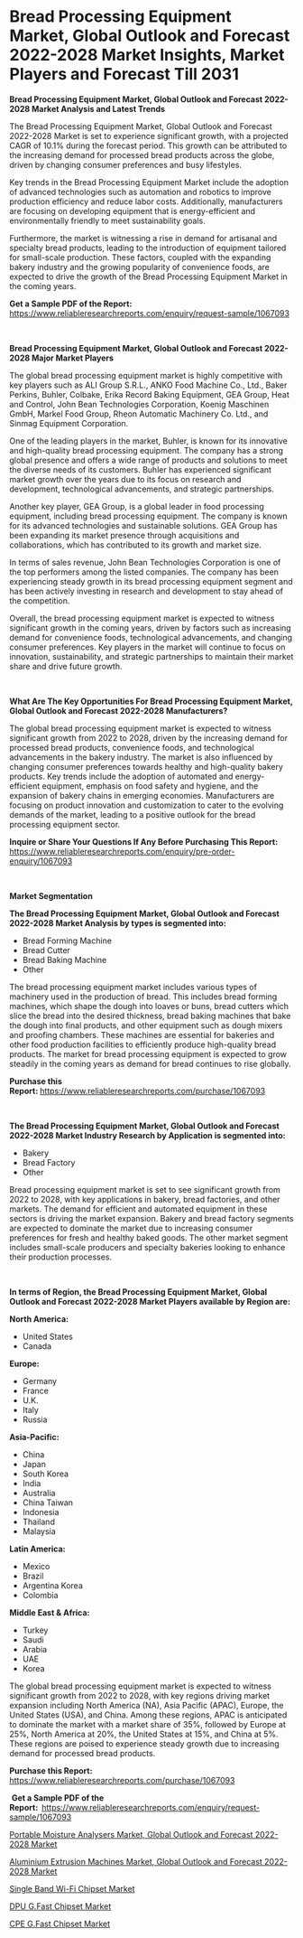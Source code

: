 <p><h1>Bread Processing Equipment Market, Global Outlook and Forecast 2022-2028 Market Insights, Market Players and Forecast Till 2031</h1></p><p><strong>Bread Processing Equipment Market, Global Outlook and Forecast 2022-2028 Market Analysis and Latest Trends</strong></p>
<p><p>The Bread Processing Equipment Market, Global Outlook and Forecast 2022-2028 Market is set to experience significant growth, with a projected CAGR of 10.1% during the forecast period. This growth can be attributed to the increasing demand for processed bread products across the globe, driven by changing consumer preferences and busy lifestyles.</p><p>Key trends in the Bread Processing Equipment Market include the adoption of advanced technologies such as automation and robotics to improve production efficiency and reduce labor costs. Additionally, manufacturers are focusing on developing equipment that is energy-efficient and environmentally friendly to meet sustainability goals.</p><p>Furthermore, the market is witnessing a rise in demand for artisanal and specialty bread products, leading to the introduction of equipment tailored for small-scale production. These factors, coupled with the expanding bakery industry and the growing popularity of convenience foods, are expected to drive the growth of the Bread Processing Equipment Market in the coming years.</p></p>
<p><strong>Get a Sample PDF of the Report:&nbsp;</strong> <a href="https://www.reliableresearchreports.com/enquiry/request-sample/1067093">https://www.reliableresearchreports.com/enquiry/request-sample/1067093</a></p>
<p>&nbsp;</p>
<p><strong>Bread Processing Equipment Market, Global Outlook and Forecast 2022-2028 Major Market Players</strong></p>
<p><p>The global bread processing equipment market is highly competitive with key players such as ALI Group S.R.L., ANKO Food Machine Co., Ltd., Baker Perkins, Buhler, Colbake, Erika Record Baking Equipment, GEA Group, Heat and Control, John Bean Technologies Corporation, Koenig Maschinen GmbH, Markel Food Group, Rheon Automatic Machinery Co. Ltd., and Sinmag Equipment Corporation.</p><p>One of the leading players in the market, Buhler, is known for its innovative and high-quality bread processing equipment. The company has a strong global presence and offers a wide range of products and solutions to meet the diverse needs of its customers. Buhler has experienced significant market growth over the years due to its focus on research and development, technological advancements, and strategic partnerships.</p><p>Another key player, GEA Group, is a global leader in food processing equipment, including bread processing equipment. The company is known for its advanced technologies and sustainable solutions. GEA Group has been expanding its market presence through acquisitions and collaborations, which has contributed to its growth and market size.</p><p>In terms of sales revenue, John Bean Technologies Corporation is one of the top performers among the listed companies. The company has been experiencing steady growth in its bread processing equipment segment and has been actively investing in research and development to stay ahead of the competition.</p><p>Overall, the bread processing equipment market is expected to witness significant growth in the coming years, driven by factors such as increasing demand for convenience foods, technological advancements, and changing consumer preferences. Key players in the market will continue to focus on innovation, sustainability, and strategic partnerships to maintain their market share and drive future growth.</p></p>
<p>&nbsp;</p>
<p><strong>What Are The Key Opportunities For Bread Processing Equipment Market, Global Outlook and Forecast 2022-2028 Manufacturers?</strong></p>
<p><p>The global bread processing equipment market is expected to witness significant growth from 2022 to 2028, driven by the increasing demand for processed bread products, convenience foods, and technological advancements in the bakery industry. The market is also influenced by changing consumer preferences towards healthy and high-quality bakery products. Key trends include the adoption of automated and energy-efficient equipment, emphasis on food safety and hygiene, and the expansion of bakery chains in emerging economies. Manufacturers are focusing on product innovation and customization to cater to the evolving demands of the market, leading to a positive outlook for the bread processing equipment sector.</p></p>
<p><strong>Inquire or Share Your Questions If Any Before Purchasing This Report:</strong> <a href="https://www.reliableresearchreports.com/enquiry/pre-order-enquiry/1067093">https://www.reliableresearchreports.com/enquiry/pre-order-enquiry/1067093</a></p>
<p>&nbsp;</p>
<p><strong>Market Segmentation</strong></p>
<p><strong>The Bread Processing Equipment Market, Global Outlook and Forecast 2022-2028 Market Analysis by types is segmented into:</strong></p>
<p><ul><li>Bread Forming Machine</li><li>Bread Cutter</li><li>Bread Baking Machine</li><li>Other</li></ul></p>
<p><p>The bread processing equipment market includes various types of machinery used in the production of bread. This includes bread forming machines, which shape the dough into loaves or buns, bread cutters which slice the bread into the desired thickness, bread baking machines that bake the dough into final products, and other equipment such as dough mixers and proofing chambers. These machines are essential for bakeries and other food production facilities to efficiently produce high-quality bread products. The market for bread processing equipment is expected to grow steadily in the coming years as demand for bread continues to rise globally.</p></p>
<p><strong>Purchase this Report:&nbsp;</strong><a href="https://www.reliableresearchreports.com/purchase/1067093">https://www.reliableresearchreports.com/purchase/1067093</a></p>
<p>&nbsp;</p>
<p><strong>The Bread Processing Equipment Market, Global Outlook and Forecast 2022-2028 Market Industry Research by Application is segmented into:</strong></p>
<p><ul><li>Bakery</li><li>Bread Factory</li><li>Other</li></ul></p>
<p><p>Bread processing equipment market is set to see significant growth from 2022 to 2028, with key applications in bakery, bread factories, and other markets. The demand for efficient and automated equipment in these sectors is driving the market expansion. Bakery and bread factory segments are expected to dominate the market due to increasing consumer preferences for fresh and healthy baked goods. The other market segment includes small-scale producers and specialty bakeries looking to enhance their production processes.</p></p>
<p>&nbsp;</p>
<p><strong>In terms of Region, the Bread Processing Equipment Market, Global Outlook and Forecast 2022-2028 Market Players available by Region are:</strong></p>
<p>
    <p> <strong> North America: </strong>
        <ul>
            <li>United States</li>
            <li>Canada</li>
        </ul>
        </p> 
    <p> <strong> Europe: </strong>
        <ul>
            <li>Germany</li>
            <li>France</li>
            <li>U.K.</li>
            <li>Italy</li>
            <li>Russia</li>
        </ul>
        </p> 
    <p> <strong> Asia-Pacific: </strong>
        <ul>
            <li>China</li>
            <li>Japan</li>
            <li>South Korea</li>
            <li>India</li>
            <li>Australia</li>
            <li>China Taiwan</li>
            <li>Indonesia</li>
            <li>Thailand</li>
            <li>Malaysia</li>
        </ul>
        </p> 
    <p> <strong> Latin America: </strong>
        <ul>
            <li>Mexico</li>
            <li>Brazil</li>
            <li>Argentina Korea</li>
            <li>Colombia</li>
        </ul>
        </p> 
    <p> <strong> Middle East & Africa: </strong>
        <ul>
            <li>Turkey</li>
            <li>Saudi</li>
            <li>Arabia</li>
            <li>UAE</li>
            <li>Korea</li>
        </ul>
    </p>
    </p>
<p><p>The global bread processing equipment market is expected to witness significant growth from 2022 to 2028, with key regions driving market expansion including North America (NA), Asia Pacific (APAC), Europe, the United States (USA), and China. Among these regions, APAC is anticipated to dominate the market with a market share of 35%, followed by Europe at 25%, North America at 20%, the United States at 15%, and China at 5%. These regions are poised to experience steady growth due to increasing demand for processed bread products.</p></p>
<p><strong>Purchase this Report: </strong><a href="https://www.reliableresearchreports.com/purchase/1067093">https://www.reliableresearchreports.com/purchase/1067093</a></p>
<p>&nbsp;<strong>Get a Sample PDF of the Report:&nbsp;&nbsp;</strong><a href="https://www.reliableresearchreports.com/enquiry/request-sample/1067093">https://www.reliableresearchreports.com/enquiry/request-sample/1067093</a></p>
<p><strong></strong></p>
<p><p><a href="https://github.com/nicholepatriciadoylenwnrjr0/Market-Research-Report-List-1/blob/main/portable-moisture-analysers-market-global-outlook-and-forecast-2022-2028-market.md">Portable Moisture Analysers Market, Global Outlook and Forecast 2022-2028 Market</a></p><p><a href="https://github.com/danielneavesallisons03mba/Market-Research-Report-List-1/blob/main/aluminium-extrusion-machines-market-global-outlook-and-forecast-2022-2028-market.md">Aluminium Extrusion Machines Market, Global Outlook and Forecast 2022-2028 Market</a></p><p><a href="https://medium.com/@christopherbennett19/single-band-wi-fi-chipset-market-analysis-and-sze-forecasted-for-period-from-2024-to-2031-e3941c325757">Single Band Wi-Fi Chipset Market</a></p><p><a href="https://medium.com/@christopherbennett19/dpu-g-fast-chipset-market-the-key-to-successful-business-strategy-forecast-till-2031-d2b1ace283b2">DPU G.Fast Chipset Market</a></p><p><a href="https://medium.com/@christopherbennett19/cpe-g-fast-chipset-market-analysis-its-cagr-market-segmentation-and-global-industry-overview-71d41ab63d4d">CPE G.Fast Chipset Market</a></p></p>